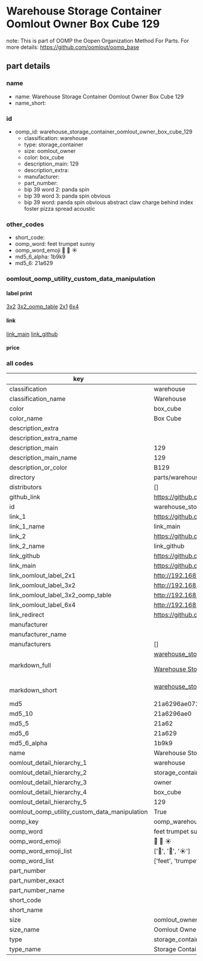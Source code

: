 # Warehouse Storage Container Oomlout Owner Box Cube 129  

note: This is part of OOMP the Oopen Organization Method For Parts. For more details: https://github.com/oomlout/oomp_base

##  part details
  







### name
* name: Warehouse Storage Container Oomlout Owner Box Cube 129
* name_short: 
### id
* oomp_id: warehouse_storage_container_oomlout_owner_box_cube_129
  * classification: warehouse
  * type: storage_container
  * size: oomlout_owner
  * color: box_cube
  * description_main: 129
  * description_extra: 
  * manufacturer: 
  * part_number: 
  * bip 39 word 2: panda spin
  * bip 39 word 3: panda spin obvious
  * bip 39 word: panda spin obvious abstract claw charge behind index foster pizza spread acoustic

### other_codes
* short_code: 
* oomp_word: feet trumpet sunny
* oomp_word_emoji :feet: :trumpet: :sunny:
* md5_6_alpha: 1b9k9
* md5_6: 21a629






### oomlout_oomp_utility_custom_data_manipulation
#### label print
[3x2](http://192.168.1.245:1112/?label=oomp%201b9k9)
[3x2_oomp_table](http://192.168.1.108:1112/?label=oomp%201b9k9)
[2x1](http://192.168.1.242:1112/?label=oomp%201b9k9)
[6x4](http://192.168.1.55:1112/?label=oomp%201b9k9)    

#### link

[link_main](https://github.com/oomlout/oomlout_oomp_version_1_messy/tree/main/parts/warehouse_storage_container_oomlout_owner_box_cube_129) [link_github](https://github.com/oomlout/oomlout_oomp_version_1_messy/tree/main/parts/warehouse_storage_container_oomlout_owner_box_cube_129)                             

#### price







### all codes 
| key | value |  
| --- | --- |  
| classification | warehouse |  
| classification_name | Warehouse |  
| color | box_cube |  
| color_name | Box Cube |  
| description_extra |  |  
| description_extra_name |  |  
| description_main | 129 |  
| description_main_name | 129 |  
| description_or_color | B129 |  
| directory | parts/warehouse_storage_container_oomlout_owner_box_cube_129 |  
| distributors | [] |  
| github_link | https://github.com/oomlout/oomlout_oomp_part_src/tree/main/parts/warehouse_storage_container_oomlout_owner_box_cube_129 |  
| id | warehouse_storage_container_oomlout_owner_box_cube_129 |  
| link_1 | https://github.com/oomlout/oomlout_oomp_version_1_messy/tree/main/parts/warehouse_storage_container_oomlout_owner_box_cube_129 |  
| link_1_name | link_main |  
| link_2 | https://github.com/oomlout/oomlout_oomp_version_1_messy/tree/main/parts/warehouse_storage_container_oomlout_owner_box_cube_129 |  
| link_2_name | link_github |  
| link_github | https://github.com/oomlout/oomlout_oomp_version_1_messy/tree/main/parts/warehouse_storage_container_oomlout_owner_box_cube_129 |  
| link_main | https://github.com/oomlout/oomlout_oomp_version_1_messy/tree/main/parts/warehouse_storage_container_oomlout_owner_box_cube_129 |  
| link_oomlout_label_2x1 | http://192.168.1.242:1112/?label=oomp%201b9k9 |  
| link_oomlout_label_3x2 | http://192.168.1.245:1112/?label=oomp%201b9k9 |  
| link_oomlout_label_3x2_oomp_table | http://192.168.1.108:1112/?label=oomp%201b9k9 |  
| link_oomlout_label_6x4 | http://192.168.1.55:1112/?label=oomp%201b9k9 |  
| link_redirect | https://github.com/oomlout/oomlout_oomp_version_1_messy/tree/main/parts/warehouse_storage_container_oomlout_owner_box_cube_129 |  
| manufacturer |  |  
| manufacturer_name |  |  
| manufacturers | [] |  
| markdown_full | [warehouse_storage_container_oomlout_owner_box_cube_129](none)<br>[](none)<br>[Warehouse Storage Container Oomlout Owner Box Cube 129](none)<br><br> |  
| markdown_short | [warehouse_storage_container_oomlout_owner_box_cube_129](none)<br><br> |  
| md5 | 21a6296ae072c2909a15000f31747cfb |  
| md5_10 | 21a6296ae0 |  
| md5_5 | 21a62 |  
| md5_6 | 21a629 |  
| md5_6_alpha | 1b9k9 |  
| name | Warehouse Storage Container Oomlout Owner Box Cube 129 |  
| oomlout_detail_hierarchy_1 | warehouse |  
| oomlout_detail_hierarchy_2 | storage_container |  
| oomlout_detail_hierarchy_3 | owner |  
| oomlout_detail_hierarchy_4 | box_cube |  
| oomlout_detail_hierarchy_5 | 129 |  
| oomlout_oomp_utility_custom_data_manipulation | True |  
| oomp_key | oomp_warehouse_storage_container_oomlout_owner_box_cube_129 |  
| oomp_word | feet trumpet sunny |  
| oomp_word_emoji | :feet: :trumpet: :sunny: |  
| oomp_word_emoji_list | [':feet:', ':trumpet:', ':sunny:'] |  
| oomp_word_list | ['feet', 'trumpet', 'sunny'] |  
| part_number |  |  
| part_number_exact |  |  
| part_number_name |  |  
| short_code |  |  
| short_name |  |  
| size | oomlout_owner |  
| size_name | Oomlout Owner |  
| type | storage_container |  
| type_name | Storage Container |  
